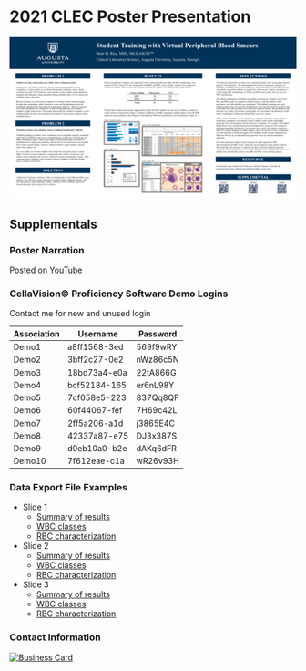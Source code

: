 # 2021 CLEC Poster Presentation

<a href="2021_CLEC_Poster.pdf">![2021 CLEC Poster](2021_CLEC_Poster.png)</a>

## Supplementals

### Poster Narration

[Posted on YouTube](https://youtu.be/w-L-oWvn_UY)
  
### CellaVision&copy; Proficiency Software Demo Logins 

Contact me for new and unused login
  
Association | Username | Password
----------- | -------- | ---------
Demo1 | a8ff1568-3ed | 569f9wRY
Demo2 | 3bff2c27-0e2 | nWz86c5N
Demo3 | 18bd73a4-e0a | 22tA866G
Demo4 | bcf52184-165 | er6nL98Y
Demo5 | 7cf058e5-223 | 837Qq8QF
Demo6 | 60f44067-fef | 7H69c42L
Demo7 | 2ff5a206-a1d | j3865E4C
Demo8 | 42337a87-e75 | DJ3x387S
Demo9 | d0eb10a0-b2e | dAKq6dFR
Demo10 | 7f612eae-c1a | wR26v93H

 
### Data Export File Examples

* Slide 1 
  * [Summary of results](<Exports/S1 Exports/Summary_of_resutls.csv>)
  * [WBC classes](<Exports/S1 Exports/WBC_classes.csv>)
  * [RBC characterization](<Exports/S1 Exports/RBC_characterization.csv>)
* Slide 2  
  * [Summary of results](<Exports/S2 Exports/Summary_of_resutls.csv>)
  * [WBC classes](<Exports/S2 Exports/WBC_classes.csv>)
  * [RBC characterization](<Exports/S2 Exports/RBC_characterization.csv>)
* Slide 3  
  * [Summary of results](<Exports/S3 Exports/Summary_of_resutls.csv>)
  * [WBC classes](<Exports/S3 Exports/WBC_classes.csv>)
  * [RBC characterization](<Exports/S3 Exports/RBC_characterization.csv>)

### Contact Information

<a href="mailto:brrice@augusta.edu">![Business Card](https://brettmrice.com/2021-CLEC/Business_Card.png)</a>
  

